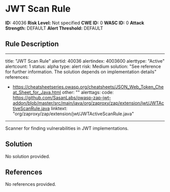 
# JWT Scan Rule

**ID:** 40036
**Risk Level:** Not specified
**CWE ID:** 0
**WASC ID:** 0
**Attack Strength:** DEFAULT
**Alert Threshold:** DEFAULT

## Rule Description
---
title: "JWT Scan Rule"
alertid: 40036
alertindex: 4003600
alerttype: "Active"
alertcount: 1
status: alpha
type: alert
risk: Medium
solution: "See reference for further information. The solution depends on implementation details"
references:
   - https://cheatsheetseries.owasp.org/cheatsheets/JSON_Web_Token_Cheat_Sheet_for_Java.html
other: ""
alerttags: 
code: https://github.com/SasanLabs/owasp-zap-jwt-addon/blob/master/src/main/java/org/zaproxy/zap/extension/jwt/JWTActiveScanRule.java
linktext: "org/zaproxy/zap/extension/jwt/JWTActiveScanRule.java"
---
Scanner for finding vulnerabilities in JWT implementations.


## Solution
No solution provided.

## References
No references provided.
